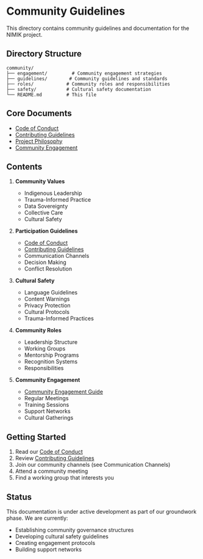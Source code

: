 # Community Guidelines

This directory contains community guidelines and documentation for the NIMIK project.

## Directory Structure

```
community/
├── engagement/         # Community engagement strategies
├── guidelines/        # Community guidelines and standards
├── roles/            # Community roles and responsibilities
├── safety/           # Cultural safety documentation
└── README.md         # This file
```

## Core Documents

- [Code of Conduct](../CODE_OF_CONDUCT.md)
- [Contributing Guidelines](../CONTRIBUTING.md)
- [Project Philosophy](../PHILOSOPHY.md)
- [Community Engagement](NIMIK_Community_Engagement.md)

## Contents

1. **Community Values**
   - Indigenous Leadership
   - Trauma-Informed Practice
   - Data Sovereignty
   - Collective Care
   - Cultural Safety

2. **Participation Guidelines**
   - [Code of Conduct](../CODE_OF_CONDUCT.md)
   - [Contributing Guidelines](../CONTRIBUTING.md)
   - Communication Channels
   - Decision Making
   - Conflict Resolution

3. **Cultural Safety**
   - Language Guidelines
   - Content Warnings
   - Privacy Protection
   - Cultural Protocols
   - Trauma-Informed Practices

4. **Community Roles**
   - Leadership Structure
   - Working Groups
   - Mentorship Programs
   - Recognition Systems
   - Responsibilities

5. **Community Engagement**
   - [Community Engagement Guide](NIMIK_Community_Engagement.md)
   - Regular Meetings
   - Training Sessions
   - Support Networks
   - Cultural Gatherings

## Getting Started

1. Read our [Code of Conduct](../CODE_OF_CONDUCT.md)
2. Review [Contributing Guidelines](../CONTRIBUTING.md)
3. Join our community channels (see Communication Channels)
4. Attend a community meeting
5. Find a working group that interests you

## Status

This documentation is under active development as part of our groundwork phase. We are currently:
- Establishing community governance structures
- Developing cultural safety guidelines
- Creating engagement protocols
- Building support networks 
